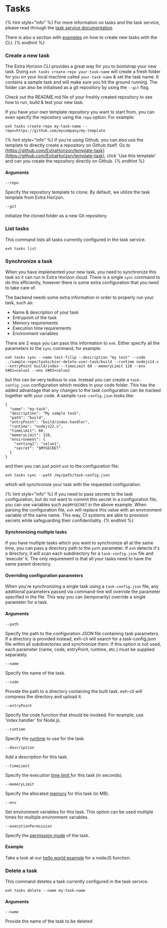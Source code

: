 # Tasks

{% hint style="info" %}
For more information on tasks and the task service, please read through the [task service documentation](https://docs.extrahorizon.com/extrahorizon/for-developers/automation/task-service)

There is also a section with [examples](https://docs.extrahorizon.com/extrahorizon/services/automation/task-service/examples) on how to create new tasks with the CLI.
{% endhint %}

### Create a new task

The Extra Horizon CLI provides a great way for you to bootstrap your new task. Doing `exh tasks create-repo your-task-name` will create a fresh folder for you on your local machine called `your-task-name` & set the task name. It contains a sample task and will make sure you hit the ground running. The folder can also be initialised as a git repository by using the `--git` flag.

Check out the README.md file of your freshly created repository to see how to run, build & test your new task.

If you have your own template repository you want to start from, you can even specify the repository using the `repo` option. For example:

```
exh tasks create-repo my-task-name --repo=https://github.com/mycompany/my-template
```

{% hint style="info" %}
If you're using Github, you can also use the template to directly create a repository on Github itself. Go to [https://github.com/ExtraHorizon/template-task](https://github.com/ExtraHorizon/template-task), click 'Use this template' and can you create the repository directly on Github.
{% endhint %}

#### Arguments

`--repo`

Specify the repository template to clone. By default, we utilize the task template from Extra Horizon.

`--git`

Initialize the cloned folder as a new Git repository.

### List tasks

This command lists all tasks currently configured in the task service.

```
exh tasks list
```

### Synchronize a task

When you have implemented your new task, you need to synchronize this task so it can run in Extra Horizon cloud. There is a single `sync` command to do this efficiently, however there is some extra configuration that you need to take care of.

The backend needs some extra information in order to properly run your task, such as:

* Name & description of your task
* Entrypoint of the task
* Memory requirements
* Execution time requirements
* Environment variables

There are 2 ways you can pass this information to `exh`. Either specify all the parameters to the `sync` command, for example:

```
exh tasks sync --name test-filip --description "my test" --code ../sample-repo/tasks/bior-delete-user-task/build --runtime nodejs14.x --entryPoint build/index --timeLimit 60 --memoryLimit 128 --env VAR1=value1 --env VAR3=value2
```

but this can be very tedious to use. Instead you can create a `task-config.json` configuration which resides in your code folder. This has the added advantage that any changes to the task configuration can be tracked together with your code. A sample `task-config.json` looks like:

```
{
  "name": "my-task",
  "description": "My sample task",
  "path": "build",
  "entryPoint": "build/index.handler",
  "runtime": "nodejs22.x",
  "timeLimit": 60,
  "memoryLimit": 128,
  "environment": {
    "setting1": "value1",
    "secret": "$MYSECRET"
  }
}
```

and then you can just point `exh` to the configuration file:

```
exh tasks sync --path /my/path/task-config.json
```

which will synchronize your task with the requested configuration.

{% hint style="info" %}
If you need to pass secrets to the task configuration, but do not want to commit this secret in a configuration file, you can use variables such as`$MYSECRET` in the above example. When parsing the configuration file, `exh` will replace this value with an environment variable of the same name. This way, CI systems are able to provision secrets while safeguarding their confidentiality.
{% endhint %}

#### Synchronizing multiple tasks

If you have multiple tasks which you want to synchronize all at the same time, you can pass a directory path to the `path` parameter. If `exh` detects it's a directory, it will scan each subdirectory for a `task-config.json` file and 'execute' it. The only requirement is that all your tasks need to have the same parent directory.

#### Overriding configuration parameters

When you're synchronizing a single task using a `task-config.json` file, any additional parameters passed via command-line will override the parameter specified in the file. This way you can (temporarily) override a single parameter for a task.

#### Arguments

`--path`

Specify the path to the configuration JSON file containing task parameters. If a directory is provided instead, exh-cli will search for a task-config.json file within all subdirectories and synchronize them. If this option is not used, each parameter (name, code, entryPoint, runtime, etc.) must be supplied separately.

`--name`

Specify the name of the task.

`--code`

Provide the path to a directory containing the built task. exh-cli will compress the directory and upload it.

`--entryPoint`

Specify the code function that should be invoked. For example, use 'index.handler' for Node.js.

`--runtime`

Specify the [runtime](https://docs.extrahorizon.com/extrahorizon/services/automation/task-service/functions#runtime) to use for the task.

`--description`

Add a description for this task.

`--timeLimit`

Specify the execution [time limit ](https://docs.extrahorizon.com/extrahorizon/services/automation/task-service/functions#timelimit)for this task (in seconds).

`--memoryLimit`

Specify the allocated [memory](https://docs.extrahorizon.com/extrahorizon/services/automation/task-service/functions#memorylimit) for this task (in MB).

`--env`

Set environment variables for this task. This option can be used multiple times for multiple environment variables.

`--executionPermission`

Specify the [permission mode](https://docs.extrahorizon.com/extrahorizon/services/automation/task-service/functions#executionoptions-properties) of the task.

#### Example

Take a look at our [hello world example](https://docs.extrahorizon.com/extrahorizon/services/automation/task-service/examples/hello-world-js) for a nodeJS function.

### Delete a task

This command deletes a task currently configured in the task service.

```
exh tasks delete --name my-task-name
```

#### Arguments

`--name`

Provide the name of the task to be deleted
